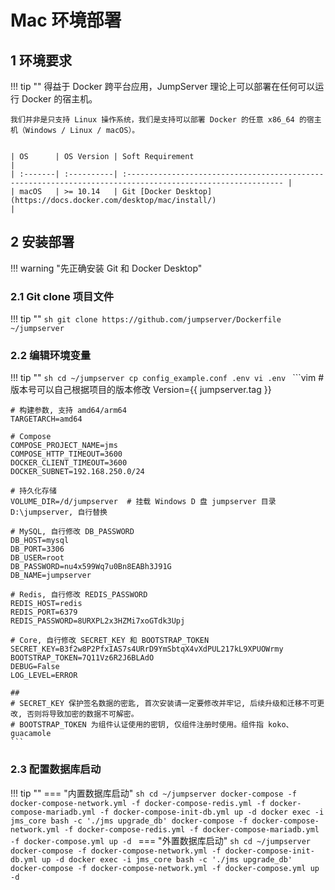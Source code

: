 # Mac 环境部署

## 1 环境要求
!!! tip ""
    得益于 Docker 跨平台应用，JumpServer 理论上可以部署在任何可以运行 Docker 的宿主机。

    我们并非是只支持 Linux 操作系统，我们是支持可以部署 Docker 的任意 x86_64 的宿主机（Windows / Linux / macOS）。


    | OS      | OS Version | Soft Requirement                                                                                           |
    | :-------| :----------| :--------------------------------------------------------------------------------------------------------- |
    | macOS   | >= 10.14   | Git [Docker Desktop](https://docs.docker.com/desktop/mac/install/)                                         |

## 2 安装部署
!!! warning "先正确安装 Git 和 Docker Desktop"

### 2.1 Git clone 项目文件
!!! tip ""
    ```sh
    git clone https://github.com/jumpserver/Dockerfile ~/jumpserver
    ```

### 2.2 编辑环境变量
!!! tip ""
    ```sh
    cd ~/jumpserver
    cp config_example.conf .env
    vi .env
    ```
    ```vim
    # 版本号可以自己根据项目的版本修改
    Version={{ jumpserver.tag }}

    # 构建参数, 支持 amd64/arm64
    TARGETARCH=amd64

    # Compose
    COMPOSE_PROJECT_NAME=jms
    COMPOSE_HTTP_TIMEOUT=3600
    DOCKER_CLIENT_TIMEOUT=3600
    DOCKER_SUBNET=192.168.250.0/24

    # 持久化存储
    VOLUME_DIR=/d/jumpserver  # 挂载 Windows D 盘 jumpserver 目录 D:\jumpserver, 自行替换

    # MySQL, 自行修改 DB_PASSWORD
    DB_HOST=mysql
    DB_PORT=3306
    DB_USER=root
    DB_PASSWORD=nu4x599Wq7u0Bn8EABh3J91G
    DB_NAME=jumpserver

    # Redis, 自行修改 REDIS_PASSWORD
    REDIS_HOST=redis
    REDIS_PORT=6379
    REDIS_PASSWORD=8URXPL2x3HZMi7xoGTdk3Upj

    # Core, 自行修改 SECRET_KEY 和 BOOTSTRAP_TOKEN
    SECRET_KEY=B3f2w8P2PfxIAS7s4URrD9YmSbtqX4vXdPUL217kL9XPUOWrmy
    BOOTSTRAP_TOKEN=7Q11Vz6R2J6BLAdO
    DEBUG=False
    LOG_LEVEL=ERROR

    ##
    # SECRET_KEY 保护签名数据的密匙, 首次安装请一定要修改并牢记, 后续升级和迁移不可更改, 否则将导致加密的数据不可解密。
    # BOOTSTRAP_TOKEN 为组件认证使用的密钥, 仅组件注册时使用。组件指 koko、guacamole
    ```

### 2.3 配置数据库启动
!!! tip ""
    === "内置数据库启动"
        ```sh
        cd ~/jumpserver
        docker-compose -f docker-compose-network.yml -f docker-compose-redis.yml -f docker-compose-mariadb.yml -f docker-compose-init-db.yml up -d
        docker exec -i jms_core bash -c './jms upgrade_db'
        docker-compose -f docker-compose-network.yml -f docker-compose-redis.yml -f docker-compose-mariadb.yml -f docker-compose.yml up -d
        ```
    === "外置数据库启动"
        ```sh
        cd ~/jumpserver
        docker-compose -f docker-compose-network.yml -f docker-compose-init-db.yml up -d
        docker exec -i jms_core bash -c './jms upgrade_db'
        docker-compose -f docker-compose-network.yml -f docker-compose.yml up -d
        ```